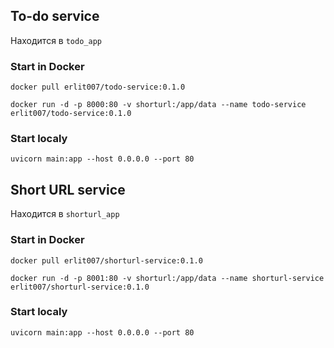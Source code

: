 ## To-do service

Находится в `todo_app`

### Start in Docker

`docker pull erlit007/todo-service:0.1.0`

`docker run -d -p 8000:80 -v shorturl:/app/data --name todo-service erlit007/todo-service:0.1.0`


### Start localy

`uvicorn main:app --host 0.0.0.0 --port 80`



## Short URL service

Находится в `shorturl_app`

### Start in Docker

`docker pull erlit007/shorturl-service:0.1.0`

`docker run -d -p 8001:80 -v shorturl:/app/data --name shorturl-service erlit007/shorturl-service:0.1.0`


### Start localy
`uvicorn main:app --host 0.0.0.0 --port 80`
